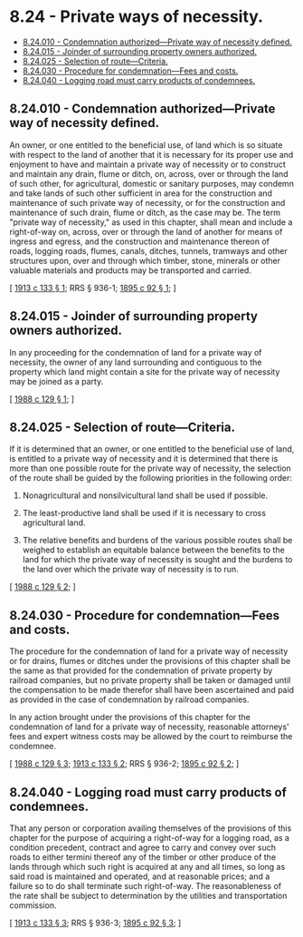 # 8.24 - Private ways of necessity.
* [8.24.010 - Condemnation authorized—Private way of necessity defined.](#824010---condemnation-authorizedprivate-way-of-necessity-defined)
* [8.24.015 - Joinder of surrounding property owners authorized.](#824015---joinder-of-surrounding-property-owners-authorized)
* [8.24.025 - Selection of route—Criteria.](#824025---selection-of-routecriteria)
* [8.24.030 - Procedure for condemnation—Fees and costs.](#824030---procedure-for-condemnationfees-and-costs)
* [8.24.040 - Logging road must carry products of condemnees.](#824040---logging-road-must-carry-products-of-condemnees)
## 8.24.010 - Condemnation authorized—Private way of necessity defined.
An owner, or one entitled to the beneficial use, of land which is so situate with respect to the land of another that it is necessary for its proper use and enjoyment to have and maintain a private way of necessity or to construct and maintain any drain, flume or ditch, on, across, over or through the land of such other, for agricultural, domestic or sanitary purposes, may condemn and take lands of such other sufficient in area for the construction and maintenance of such private way of necessity, or for the construction and maintenance of such drain, flume or ditch, as the case may be. The term "private way of necessity," as used in this chapter, shall mean and include a right-of-way on, across, over or through the land of another for means of ingress and egress, and the construction and maintenance thereon of roads, logging roads, flumes, canals, ditches, tunnels, tramways and other structures upon, over and through which timber, stone, minerals or other valuable materials and products may be transported and carried.

\[ [1913 c 133 § 1](http://leg.wa.gov/CodeReviser/documents/sessionlaw/1913c133.pdf?cite=1913%20c%20133%20§%201); RRS § 936-1; [1895 c 92 § 1](http://leg.wa.gov/CodeReviser/documents/sessionlaw/1895c92.pdf?cite=1895%20c%2092%20§%201); \]

## 8.24.015 - Joinder of surrounding property owners authorized.
In any proceeding for the condemnation of land for a private way of necessity, the owner of any land surrounding and contiguous to the property which land might contain a site for the private way of necessity may be joined as a party.

\[ [1988 c 129 § 1](http://leg.wa.gov/CodeReviser/documents/sessionlaw/1988c129.pdf?cite=1988%20c%20129%20§%201); \]

## 8.24.025 - Selection of route—Criteria.
If it is determined that an owner, or one entitled to the beneficial use of land, is entitled to a private way of necessity and it is determined that there is more than one possible route for the private way of necessity, the selection of the route shall be guided by the following priorities in the following order:

1. Nonagricultural and nonsilvicultural land shall be used if possible.

2. The least-productive land shall be used if it is necessary to cross agricultural land.

3. The relative benefits and burdens of the various possible routes shall be weighed to establish an equitable balance between the benefits to the land for which the private way of necessity is sought and the burdens to the land over which the private way of necessity is to run.

\[ [1988 c 129 § 2](http://leg.wa.gov/CodeReviser/documents/sessionlaw/1988c129.pdf?cite=1988%20c%20129%20§%202); \]

## 8.24.030 - Procedure for condemnation—Fees and costs.
The procedure for the condemnation of land for a private way of necessity or for drains, flumes or ditches under the provisions of this chapter shall be the same as that provided for the condemnation of private property by railroad companies, but no private property shall be taken or damaged until the compensation to be made therefor shall have been ascertained and paid as provided in the case of condemnation by railroad companies.

In any action brought under the provisions of this chapter for the condemnation of land for a private way of necessity, reasonable attorneys' fees and expert witness costs may be allowed by the court to reimburse the condemnee.

\[ [1988 c 129 § 3](http://leg.wa.gov/CodeReviser/documents/sessionlaw/1988c129.pdf?cite=1988%20c%20129%20§%203); [1913 c 133 § 2](http://leg.wa.gov/CodeReviser/documents/sessionlaw/1913c133.pdf?cite=1913%20c%20133%20§%202); RRS § 936-2; [1895 c 92 § 2](http://leg.wa.gov/CodeReviser/documents/sessionlaw/1895c92.pdf?cite=1895%20c%2092%20§%202); \]

## 8.24.040 - Logging road must carry products of condemnees.
That any person or corporation availing themselves of the provisions of this chapter for the purpose of acquiring a right-of-way for a logging road, as a condition precedent, contract and agree to carry and convey over such roads to either termini thereof any of the timber or other produce of the lands through which such right is acquired at any and all times, so long as said road is maintained and operated, and at reasonable prices; and a failure so to do shall terminate such right-of-way. The reasonableness of the rate shall be subject to determination by the utilities and transportation commission.

\[ [1913 c 133 § 3](http://leg.wa.gov/CodeReviser/documents/sessionlaw/1913c133.pdf?cite=1913%20c%20133%20§%203); RRS § 936-3; [1895 c 92 § 3](http://leg.wa.gov/CodeReviser/documents/sessionlaw/1895c92.pdf?cite=1895%20c%2092%20§%203); \]


